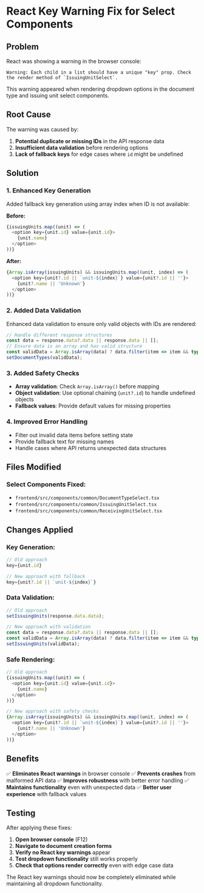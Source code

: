 # React Key Warning Fix for Select Components

## Problem
React was showing a warning in the browser console:
```
Warning: Each child in a list should have a unique "key" prop. Check the render method of `IssuingUnitSelect`.
```

This warning appeared when rendering dropdown options in the document type and issuing unit select components.

## Root Cause
The warning was caused by:
1. **Potential duplicate or missing IDs** in the API response data
2. **Insufficient data validation** before rendering options
3. **Lack of fallback keys** for edge cases where `id` might be undefined

## Solution

### 1. Enhanced Key Generation
Added fallback key generation using array index when ID is not available:

**Before:**
```typescript
{issuingUnits.map((unit) => (
  <option key={unit.id} value={unit.id}>
    {unit.name}
  </option>
))}
```

**After:**
```typescript
{Array.isArray(issuingUnits) && issuingUnits.map((unit, index) => (
  <option key={unit?.id || `unit-${index}`} value={unit?.id || ''}>
    {unit?.name || 'Unknown'}
  </option>
))}
```

### 2. Added Data Validation
Enhanced data validation to ensure only valid objects with IDs are rendered:

```typescript
// Handle different response structures
const data = response.data?.data || response.data || [];
// Ensure data is an array and has valid structure
const validData = Array.isArray(data) ? data.filter(item => item && typeof item === 'object' && item.id) : [];
setDocumentTypes(validData);
```

### 3. Added Safety Checks
- **Array validation**: Check `Array.isArray()` before mapping
- **Object validation**: Use optional chaining (`unit?.id`) to handle undefined objects
- **Fallback values**: Provide default values for missing properties

### 4. Improved Error Handling
- Filter out invalid data items before setting state
- Provide fallback text for missing names
- Handle cases where API returns unexpected data structures

## Files Modified

### Select Components Fixed:
- `frontend/src/components/common/DocumentTypeSelect.tsx`
- `frontend/src/components/common/IssuingUnitSelect.tsx`
- `frontend/src/components/common/ReceivingUnitSelect.tsx`

## Changes Applied

### Key Generation:
```typescript
// Old approach
key={unit.id}

// New approach with fallback
key={unit?.id || `unit-${index}`}
```

### Data Validation:
```typescript
// Old approach
setIssuingUnits(response.data.data);

// New approach with validation
const data = response.data?.data || response.data || [];
const validData = Array.isArray(data) ? data.filter(item => item && typeof item === 'object' && item.id) : [];
setIssuingUnits(validData);
```

### Safe Rendering:
```typescript
// Old approach
{issuingUnits.map((unit) => (
  <option key={unit.id} value={unit.id}>
    {unit.name}
  </option>
))}

// New approach with safety checks
{Array.isArray(issuingUnits) && issuingUnits.map((unit, index) => (
  <option key={unit?.id || `unit-${index}`} value={unit?.id || ''}>
    {unit?.name || 'Unknown'}
  </option>
))}
```

## Benefits

✅ **Eliminates React warnings** in browser console
✅ **Prevents crashes** from malformed API data
✅ **Improves robustness** with better error handling
✅ **Maintains functionality** even with unexpected data
✅ **Better user experience** with fallback values

## Testing

After applying these fixes:

1. **Open browser console** (F12)
2. **Navigate to document creation forms**
3. **Verify no React key warnings** appear
4. **Test dropdown functionality** still works properly
5. **Check that options render correctly** even with edge case data

The React key warnings should now be completely eliminated while maintaining all dropdown functionality.